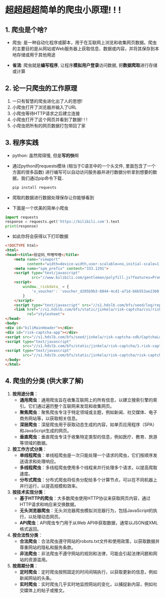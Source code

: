 # 超超超超简单的爬虫小原理! ! !

## 1. 爬虫是个啥?

-   爬虫: 是一种自动化程序或脚本，用于在互联网上浏览和收集网页数据。爬虫的主要目的是从网站或Web服务器上获取信息、数据或内容，并将其保存到本地存储或用于其他用途

-   **省流**: 爬虫就是**编写程序**, 让程序**模拟用户登录**访问数据, 把**数据爬取**进行存储或计算

## 2. 论一只爬虫的工作原理

1.   一只有智慧的爬虫进化出了人的思想!
2.   小爬虫打开了浏览器并输入了URL
3.   小爬虫等待HTTP请求之后建立连接
4.   小爬虫打开了这个网页并看到了数据! ! !
5.   小爬虫把所有的网页数据打包带回了家

## 3. 程序实践

-   python: 虽然爬得慢, 但是**写的快**啊

-   通过python的requests模块 (相当于C语言中的一个头文件, 里面包含了一个方面的很多函数) 进行编写可以自动访问服务器并进行数据分析拿到想要的数据，我们通过pip命令下载．

    ```py
    pip install requests
    ```

-   爬取的数据进行数据处理保存让你能够看到

-   下面是一个优美的简单小爬虫

```python
import requests
response = requests.get('https://bilibili.com').text
print(response)
```

-   如此你将会获得以下打印数据

```html
<!DOCTYPE html>
<html>
<head><title>验证码_哔哩哔哩</title>
    <meta name="viewport"
          content="width=device-width,user-scalable=no,initial-scale=1,maximum-scale=1,minimum-scale=1,viewport-fit=cover">
    <meta name="spm_prefix" content="333.1291">
    <script type="text/javascript"
            src="//www.bilibili.com/gentleman/polyfill.js?features=Promise%2CObject.assign%2CString.prototype.includes%2CNumber.isNaN"></script>
    <script>
        window._riskdata_ = {
            'v_voucher': 'voucher_d205b9b3-8844-4cd1-a71d-b6b553ae2360'
        }
    </script>
    <script type="text/javascript" src="//s1.hdslb.com/bfs/seed/log/report/log-reporter.js"></script>
    <link href="//s1.hdslb.com/bfs/static/jinkela/risk-captcha/css/risk-captcha.0.da69749d1b28e8499cd7d913726fa7af74949406.css"
          rel="stylesheet">
</head>
<body>
<div id="biliMainHeader"></div>
<div id="risk-captcha-app"></div>
<script src="//s1.hdslb.com/bfs/seed/jinkela/risk-captcha-sdk/CaptchaLoader.js"></script>
<script type="text/javascript"
        src="//s1.hdslb.com/bfs/static/jinkela/risk-captcha/1.risk-captcha.da69749d1b28e8499cd7d913726fa7af74949406.js"></script>
<script type="text/javascript"
        src="//s1.hdslb.com/bfs/static/jinkela/risk-captcha/risk-captcha.da69749d1b28e8499cd7d913726fa7af74949406.js"></script>
</body>
</html>

```

## 4. 爬虫的分类 (供大家了解)

1.  **按用途分类**：
    -   **通用爬虫**：通用爬虫旨在收集互联网上的所有信息，以建立搜索引擎的索引。它们通过遍历整个互联网来发现和收集网页。
    -   **聚焦爬虫**：聚焦爬虫专注于特定领域或主题，例如新闻、社交媒体、电子商务网站等，以获取相关信息。
    -   **深层爬虫**：深层爬虫用于获取动态生成的内容，如单页应用程序（SPA）和JavaScript生成的网页。
    -   **垂直爬虫**：垂直爬虫专注于收集特定类型的信息，例如医疗、教育、旅游等领域的数据。
2.  **按工作方式分类**：
    -   **单线程爬虫**：单线程爬虫是一次只能处理一个请求的爬虫，它们按顺序发送请求和处理响应。
    -   **多线程爬虫**：多线程爬虫使用多个线程来并行处理多个请求，以提高爬取速度。
    -   **分布式爬虫**：分布式爬虫将任务分配给多个计算节点，可以在不同机器上并行运行，以提高规模和效率。
3.  **按技术实现分类**：
    -   **基于HTTP的爬虫**：大多数爬虫使用HTTP协议来获取网页内容，通过HTTP请求和响应来交换数据。
    -   **无头浏览器爬虫**：无头浏览器爬虫模拟浏览器行为，包括JavaScript的执行，以处理动态网页。
    -   **API爬虫**：API爬虫专门用于从Web API中获取数据，通常以JSON或XML格式返回。
4.  **按合法性分类**：
    -   **合法爬虫**：合法爬虫遵守网站的robots.txt文件和使用政策，以获取数据并尊重网站的隐私和服务条款。
    -   **非法爬虫**：非法爬虫不遵守网站的规则和法律，可能会引起法律问题和网站的资源滥用。
5.  **按周期分类**：
    -   **定时爬虫**：定时爬虫按照固定的时间间隔执行，以获取更新的信息，例如新闻网站的头条。
    -   **实时爬虫**：实时爬虫几乎实时地监控网站的变化，以捕捉新内容，例如社交媒体上的帖子或推文。
